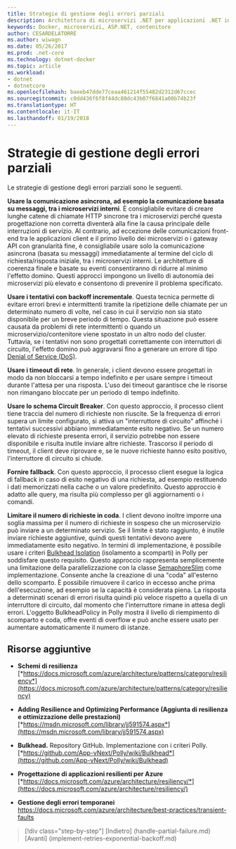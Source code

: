 ```yaml
---
title: Strategie di gestione degli errori parziali
description: Architettura di microservizi .NET per applicazioni .NET in contenitori | Strategie di gestione degli errori parziali
keywords: Docker, microservizi, ASP.NET, contenitore
author: CESARDELATORRE
ms.author: wiwagn
ms.date: 05/26/2017
ms.prod: .net-core
ms.technology: dotnet-docker
ms.topic: article
ms.workload:
- dotnet
- dotnetcore
ms.openlocfilehash: baeeb47dde77ceaa461214f55482d2312d67ccec
ms.sourcegitcommit: c0dd436f6f8f44dc80dc43b07f6841a00b74b23f
ms.translationtype: HT
ms.contentlocale: it-IT
ms.lasthandoff: 01/19/2018
---
```

# <a name="strategies-for-handling-partial-failure"></a>Strategie di gestione degli errori parziali

Le strategie di gestione degli errori parziali sono le seguenti.

**Usare la comunicazione asincrona, ad esempio la comunicazione basata su messaggi, tra i microservizi interni**. È consigliabile evitare di creare lunghe catene di chiamate HTTP sincrone tra i microservizi perché questa progettazione non corretta diventerà alla fine la causa principale delle interruzioni di servizio. Al contrario, ad eccezione delle comunicazioni front-end tra le applicazioni client e il primo livello dei microservizi o i gateway API con granularità fine, è consigliabile usare solo la comunicazione asincrona (basata su messaggi) immediatamente al termine del ciclo di richiesta/risposta iniziale, tra i microservizi interni. Le architetture di coerenza finale e basate su eventi consentiranno di ridurre al minimo l'effetto domino. Questi approcci impongono un livello di autonomia dei microservizi più elevato e consentono di prevenire il problema specificato.

**Usare i tentativi con backoff incrementale**. Questa tecnica permette di evitare errori brevi e intermittenti tramite la ripetizione delle chiamate per un determinato numero di volte, nel caso in cui il servizio non sia stato disponibile per un breve periodo di tempo. Questa situazione può essere causata da problemi di rete intermittenti o quando un microservizio/contenitore viene spostato in un altro nodo del cluster. Tuttavia, se i tentativi non sono progettati correttamente con interruttori di circuito, l'effetto domino può aggravarsi fino a generare un errore di tipo [Denial of Service (DoS)](https://en.wikipedia.org/wiki/Denial-of-service_attack).

**Usare i timeout di rete**. In generale, i client devono essere progettati in modo da non bloccarsi a tempo indefinito e per usare sempre i timeout durante l'attesa per una risposta. L'uso dei timeout garantisce che le risorse non rimangano bloccate per un periodo di tempo indefinito.

**Usare lo schema Circuit Breaker**. Con questo approccio, il processo client tiene traccia del numero di richieste non riuscite. Se la frequenza di errori supera un limite configurato, si attiva un "interruttore di circuito" affinché i tentativi successivi abbiano immediatamente esito negativo. Se un numero elevato di richieste presenta errori, il servizio potrebbe non essere disponibile e risulta inutile inviare altre richieste. Trascorso il periodo di timeout, il client deve riprovare e, se le nuove richieste hanno esito positivo, l'interruttore di circuito si chiude.

**Fornire fallback**. Con questo approccio, il processo client esegue la logica di fallback in caso di esito negativo di una richiesta, ad esempio restituendo i dati memorizzati nella cache o un valore predefinito. Questo approccio è adatto alle query, ma risulta più complesso per gli aggiornamenti o i comandi.

**Limitare il numero di richieste in coda**. I client devono inoltre imporre una soglia massima per il numero di richieste in sospeso che un microservizio può inviare a un determinato servizio. Se il limite è stato raggiunto, è inutile inviare richieste aggiuntive, quindi questi tentativi devono avere immediatamente esito negativo. In termini di implementazione, è possibile usare i criteri [Bulkhead Isolation](https://github.com/App-vNext/Polly/wiki/Bulkhead) (isolamento a scomparti) in Polly per soddisfare questo requisito. Questo approccio rappresenta semplicemente una limitazione della parallelizzazione con la classe [SemaphoreSlim](https://docs.microsoft.com/dotnet/api/system.threading.semaphoreslim?view=netcore-1.1) come implementazione. Consente anche la creazione di una "coda" all'esterno dello scomparto. È possibile rimuovere il carico in eccesso anche prima dell'esecuzione, ad esempio se la capacità è considerata piena. La risposta a determinati scenari di errori risulta quindi più veloce rispetto a quella di un interruttore di circuito, dal momento che l'interruttore rimane in attesa degli errori. L'oggetto BulkheadPolicy in Polly mostra il livello di riempimento di scomparto e coda, offre eventi di overflow e può anche essere usato per aumentare automaticamente il numero di istanze.

## <a name="additional-resources"></a>Risorse aggiuntive

-   **Schemi di resilienza**
    [*https://docs.microsoft.com/azure/architecture/patterns/category/resiliency*](https://docs.microsoft.com/azure/architecture/patterns/category/resiliency)

-   **Adding Resilience and Optimizing Performance (Aggiunta di resilienza e ottimizzazione delle prestazioni)**
    [*https://msdn.microsoft.com/library/jj591574.aspx*](https://msdn.microsoft.com/library/jj591574.aspx)

-   **Bulkhead.** Repository GitHub. Implementazione con i criteri Polly.\
    [*https://github.com/App-vNext/Polly/wiki/Bulkhead*](https://github.com/App-vNext/Polly/wiki/Bulkhead)

-   **Progettazione di applicazioni resilienti per Azure**
    [*https://docs.microsoft.com/azure/architecture/resiliency/*](https://docs.microsoft.com/azure/architecture/resiliency/)

-   **Gestione degli errori temporanei**
    <https://docs.microsoft.com/azure/architecture/best-practices/transient-faults>


>[!div class="step-by-step"]
[Indietro] (handle-partial-failure.md) [Avanti] (implement-retries-exponential-backoff.md)
